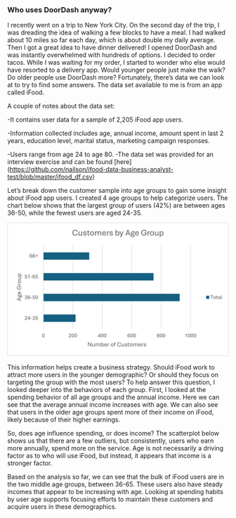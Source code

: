 ### Who uses DoorDash anyway?

I recently went on a trip to New York City. On the second day of the trip, I was dreading the idea of walking a few blocks to have a meal. I had walked about 10 miles so far each day, which is about double my daily average. Then I got a great idea to have dinner delivered! I opened DoorDash and was instantly overwhelmed with hundreds of options. I decided to order tacos. While I was waiting for my order, I started to wonder who else would have resorted to a delivery app. Would younger people just make the walk? Do older people use DoorDash more? Fortunately, there’s data we can look at to try to find some answers. 
The data set available to me is from an app called iFood. 

A couple of notes about the data set:

  -It contains user data for a sample of 2,205 iFood app users.

  -Information collected includes age, annual income, amount spent in last 2 years, education level, marital status, marketing campaign responses.

  -Users range from age 24 to age 80.
  -The data set was provided for an interview exercise and can be found [here] (https://github.com/nailson/ifood-data-business-analyst-test/blob/master/ifood_df.csv)


Let’s break down the customer sample into age groups to gain some insight about iFood app users. I created 4 age groups to help categorize users.  The chart below shows that the largest group of users (42%) are between ages 36-50, while the fewest users are aged 24-35.

<img src="images/DD-agegroup.png?raw=true"/>

This information helps create a business strategy. Should iFood work to attract more users in the younger demographic? Or should they focus on targeting the group with the most users? To help answer this question, I looked deeper into the behaviors of each group. 
First, I looked at the spending behavior of all age groups and the annual income. Here we can see that the average annual income increases with age. We can also see that users in the older age groups spent more of their income on iFood, likely because of their higher earnings. 

So, does age influence spending, or does income? The scatterplot below shows us that there are a few outliers, but consistently, users who earn more annually, spend more on the service. Age is not necessarily a driving factor as to who will use iFood, but instead, it appears that income is a stronger factor.


Based on the analysis so far, we can see that the bulk of iFood users are in the two middle age groups, between 36-65. These users also have steady incomes that appear to be increasing with age. Looking at spending habits by user age supports focusing efforts to maintain these customers and acquire users in these demographics.
